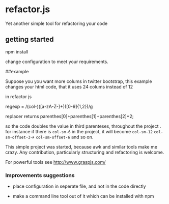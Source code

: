 # refactor.js
Yet another simple tool for refactoring your code



## getting started

npm install

change configuration to meet your requirements. 

##example

Suppose you you want more colums in twitter bootstrap, this example changes your html code, that it uses 24 colums instead of 12

in refactor js

regexp = /(col-)([a-zA-Z-]+)([0-9]{1,2})/g

replacer returns  parenthes[0]+parenthes[1]+parenthes[2]*2;

so the code  doubles the value in third parenteses, throughout the project . for instance if there is `col-sm-6` in the project, it will become `col-sm-12` `col-sm-offset-3`-> `col-sm-offset-6` and so on.

This simple project was started, because awk and similar tools make me crazy. Any contribution, particularly structuring and refactoring is welcome.

For  powerful tools see http://www.graspjs.com/

### Improvements suggestions

- place configuration in seperate file, and not in the code directly

- make a command line tool out of it which can be installed with npm